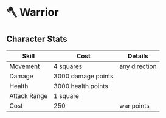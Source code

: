 # 🪓 Warrior

## Character Stats

| Skill        | Cost               | Details       |
| ------------ | ------------------ | ------------- |
| Movement     | 4 squares          | any direction |
| Damage       | 3000 damage points |               |
| Health       | 3000 health points |               |
| Attack Range | 1 square           |               |
| Cost         | 250                | war points    |
